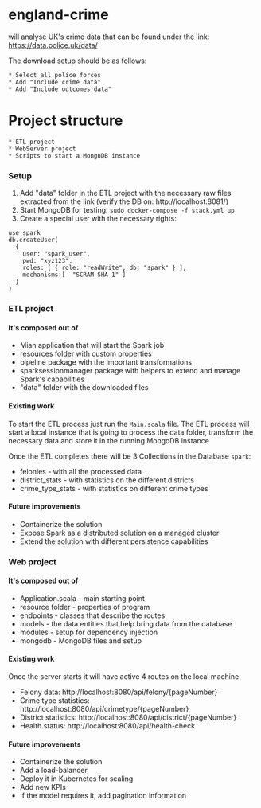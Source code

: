 # england-crime
will analyse UK's crime data that can be found under the link:
https://data.police.uk/data/

The download setup should be as follows:
    
    * Select all police forces
    * Add "Include crime data" 
    * Add "Include outcomes data"

# Project structure

    * ETL project
    * WebServer project
    * Scripts to start a MongoDB instance
    
### Setup
1) Add "data" folder in the ETL project with the necessary raw files extracted from the link (verify the DB on: http://localhost:8081/)
2) Start MongoDB for testing:
    `sudo docker-compose -f stack.yml up`
3) Create a special user with the necessary rights:
```
use spark
db.createUser(
  {
    user: "spark_user",
    pwd: "xyz123",
    roles: [ { role: "readWrite", db: "spark" } ],
    mechanisms:[  "SCRAM-SHA-1" ]
  }
)
```


   
### ETL project
#### It's composed out of

* Mian application that will start the Spark job
* resources folder with custom properties
* pipeline package with the important transformations
* sparksessionmanager package with helpers to extend and manage Spark's capabilities
* "data" folder with the downloaded files
    
#### Existing work
To start the ETL process just run the `Main.scala` file.
The ETL process will start a local instance that is going to process the data folder, transform the necessary data 
and store it in the running MongoDB instance

Once the ETL completes there will be 3 Collections in the Database `spark`:
    
* felonies - with all the processed data
* district_stats - with statistics on the different districts
* crime_type_stats - with statistics on different crime types
    
#### Future improvements
*   Containerize the solution
*   Expose Spark as a distributed solution on a managed cluster
*   Extend the solution with different persistence capabilities

### Web project
#### It's composed out of
*   Application.scala - main starting point
*   resource folder   - properties of program
*   endpoints         - classes that describe the routes
*   models            - the data entities that help bring data from the database
*   modules           - setup for dependency injection
*   mongodb           - MongoDB files and setup

#### Existing work
Once the server starts it will have active 4 routes on the local machine
*   Felony data:           http://localhost:8080/api/felony/{pageNumber}
*   Crime type statistics: http://localhost:8080/api/crimetype/{pageNumber}
*   District statistics:   http://localhost:8080/api/district/{pageNumber}
*   Health status:         http://localhost:8080/api/health-check

#### Future improvements
*   Containerize the solution
*   Add a load-balancer
*   Deploy it in Kubernetes for scaling
*   Add new KPIs
*   If the model requires it, add pagination information